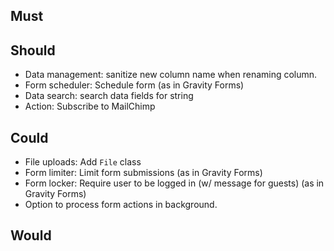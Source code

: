 ## Must

## Should
- Data management: sanitize new column name when renaming column.
- Form scheduler: Schedule form (as in Gravity Forms)
- Data search: search data fields for string
- Action: Subscribe to MailChimp

## Could
- File uploads: Add `File` class
- Form limiter: Limit form submissions (as in  Gravity Forms)
- Form locker: Require user to be logged in (w/ message for guests) (as in Gravity Forms)
- Option to process form actions in background.

## Would
